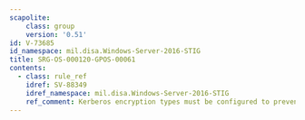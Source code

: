 ```yaml
---
scapolite:
    class: group
    version: '0.51'
id: V-73685
id_namespace: mil.disa.Windows-Server-2016-STIG
title: SRG-OS-000120-GPOS-00061
contents:
  - class: rule_ref
    idref: SV-88349
    idref_namespace: mil.disa.Windows-Server-2016-STIG
    ref_comment: Kerberos encryption types must be configured to prevent the ...
---
```


